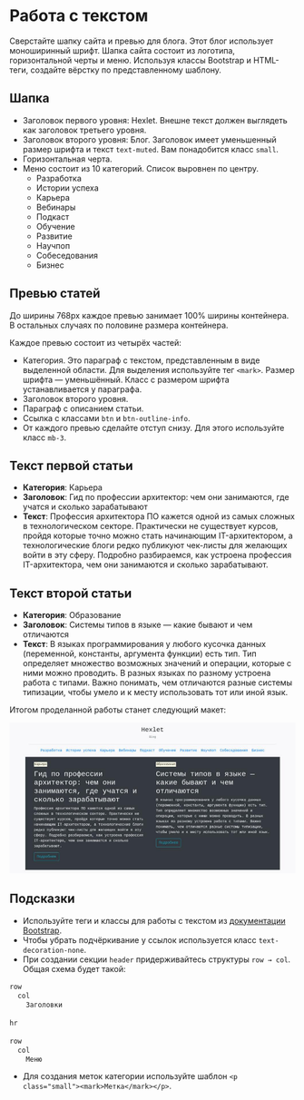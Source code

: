 # Работа с текстом

Сверстайте шапку сайта и превью для блога. Этот блог использует моноширинный шрифт. Шапка сайта состоит из логотипа, горизонтальной черты и меню. Используя классы Bootstrap и HTML-теги, создайте вёрстку по представленному шаблону.

## Шапка

- Заголовок первого уровня: Hexlet. Внешне текст должен выглядеть как заголовок третьего уровня.
- Заголовок второго уровня: Блог. Заголовок имеет уменьшенный размер шрифта и текст `text-muted`. Вам понадобится класс `small`.
- Горизонтальная черта.
- Меню состоит из 10 категорий. Список выровнен по центру.
  - Разработка
  - Истории успеха
  - Карьера
  - Вебинары
  - Подкаст
  - Обучение
  - Развитие
  - Научпоп
  - Собеседования
  - Бизнес

## Превью статей

До ширины 768px каждое превью занимает 100% ширины контейнера. В остальных случаях по половине размера контейнера.

Каждое превью состоит из четырёх частей:

- Категория. Это параграф с текстом, представленным в виде выделенной области. Для выделения используйте тег `<mark>`. Размер шрифта — уменьшённый. Класс с размером шрифта устанавливается у параграфа.
- Заголовок второго уровня.
- Параграф с описанием статьи.
- Ссылка с классами `btn` и `btn-outline-info`.
- От каждого превью сделайте отступ снизу. Для этого используйте класс `mb-3`.

## Текст первой статьи

- **Категория**: Карьера
- **Заголовок**: Гид по профессии архитектор: чем они занимаются, где учатся и сколько зарабатывают
- **Текст**: Профессия архитектора ПО кажется одной из самых сложных в технологическом секторе. Практически не существует курсов, пройдя которые точно можно стать начинающим IT-архитектором, а технологические блоги редко публикуют чек-листы для желающих войти в эту сферу. Подробно разбираемся, как устроена профессия IT-архитектора, чем они занимаются и сколько зарабатывают.

## Текст второй статьи

- **Категория**: Образование
- **Заголовок**: Системы типов в языке — какие бывают и чем отличаются
- **Текст**: В языках программирования у любого кусочка данных (переменной, константы, аргумента функции) есть тип. Тип определяет множество возможных значений и операции, которые с ними можно проводить. В разных языках по разному устроена работа с типами. Важно понимать, чем отличаются разные системы типизации, чтобы умело и к месту использовать тот или иной язык.

Итогом проделанной работы станет следующий макет:

![](./assets/5.jpg)

## Подсказки

- Используйте теги и классы для работы с текстом из [документации Bootstrap](https://getbootstrap.com/docs/5.1/content/typography/).
- Чтобы убрать подчёркивание у ссылок используется класс `text-decoration-none`.
- При создании секции `header` придерживайтесь структуры `row → col`. Общая схема будет такой:

```
row
  col
    Заголовки

hr

row
  col
    Меню
```

- Для создания меток категории используйте шаблон `<p class="small"><mark>Метка</mark></p>`.
